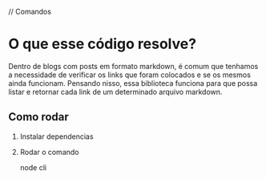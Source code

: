 // Comandos

# O que esse código resolve?

Dentro de blogs com posts em formato markdown, é comum que tenhamos a necessidade de verificar os links que foram colocados e se os mesmos ainda funcionam. Pensando nisso, essa biblioteca funciona para que possa listar e retornar cada link de um determinado arquivo markdown.


## Como rodar

1.  Instalar dependencias

2.  Rodar o comando

    node cli <caminho arquivo>

